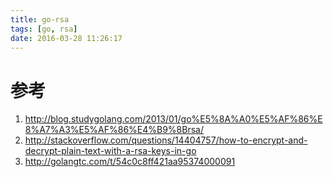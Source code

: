 ```yaml
---
title: go-rsa
tags: [go, rsa]
date: 2016-03-28 11:26:17
---
```


# 参考

1.  <http://blog.studygolang.com/2013/01/go%E5%8A%A0%E5%AF%86%E8%A7%A3%E5%AF%86%E4%B9%8Brsa/>
1.  <http://stackoverflow.com/questions/14404757/how-to-encrypt-and-decrypt-plain-text-with-a-rsa-keys-in-go>
1.  <http://golangtc.com/t/54c0c8ff421aa95374000091>
